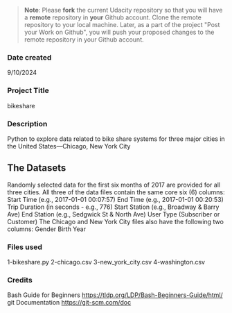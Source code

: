 >**Note**: Please **fork** the current Udacity repository so that you will have a **remote** repository in **your** Github account. Clone the remote repository to your local machine. Later, as a part of the project "Post your Work on Github", you will push your proposed changes to the remote repository in your Github account.

### Date created
9/10/2024

### Project Title
bikeshare

### Description
Python to explore data related to bike share systems for three major cities in the United States—Chicago, New York City

## The Datasets
Randomly selected data for the first six months of 2017 are provided for all three cities. All three of the data files contain the same core six (6) columns:
Start Time (e.g., 2017-01-01 00:07:57)
End Time (e.g., 2017-01-01 00:20:53)
Trip Duration (in seconds - e.g., 776)
Start Station (e.g., Broadway & Barry Ave)
End Station (e.g., Sedgwick St & North Ave)
User Type (Subscriber or Customer)
The Chicago and New York City files also have the following two columns:
Gender
Birth Year

### Files used
1-bikeshare.py
2-chicago.csv
3-new_york_city.csv
4-washington.csv

### Credits
Bash Guide for Beginners
https://tldp.org/LDP/Bash-Beginners-Guide/html/
git Documentation
https://git-scm.com/doc

